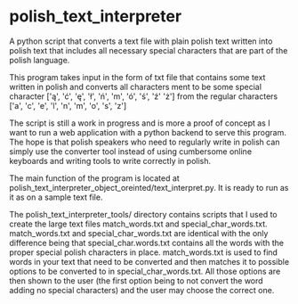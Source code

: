 # polish_text_interpreter
A python script that converts a text file with plain polish text written into polish text that includes all necessary special characters that are part of the polish language.

This program takes input in the form of txt file that contains some text written in polish 
and converts all characters ment to be some special character ['ą', 'ć', 'ę', 'ł', 'ń', 'm', 'ó', 'ś', 'ź' 'ż']
from the regular characters ['a', 'c', 'e', 'l', 'n', 'm', 'o', 's', 'z']

The script is still a work in progress and is more a proof of concept as I want to run a web application with a python backend to serve this program.
The hope is that polish speakers who need to regularly write in polish can simply use the converter tool instead of using cumbersome online keyboards and
writing tools to write correctly in polish. 

The main function of the program is located at polish_text_interpreter_object_oreinted/text_interpret.py. It is ready to run as it as on a sample text file.

The polish_text_interpreter_tools/ directory contains scripts that I used to create the large text files match_words.txt and special_char_words.txt.
match_words.txt and special_char_words.txt are identical with the only difference being that special_char.words.txt contains all the words with the proper special polish characters in place.
match_words.txt is used to find words in your text that need to be converted and then matches it to possible options to be converted to in special_char_words.txt.
All those options are then shown to the user (the first option being to not convert the word adding no special characters) and the user may choose the correct one.